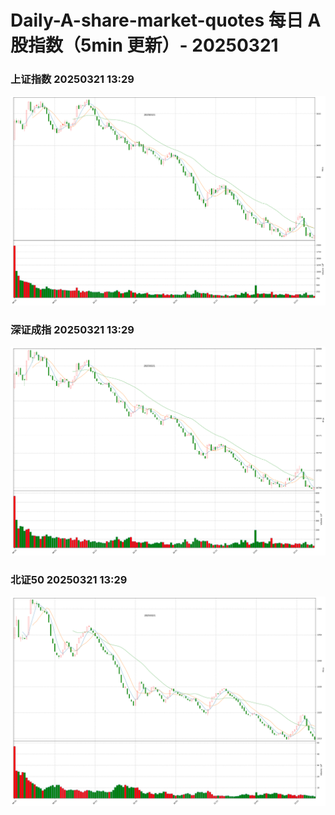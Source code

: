 
# Daily-A-share-market-quotes 每日 A 股指数（5min 更新）- 20250321

### 上证指数 20250321 13:29
![](./fig/2025/3/20250321-sh000001.png)

### 深证成指 20250321 13:29
![](./fig/2025/3/20250321-sz399001.png)

### 北证50 20250321 13:29
![](./fig/2025/3/20250321-bj899050.png)
